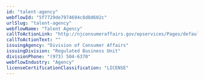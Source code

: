 ```yaml
---
id: "talent-agency"
webflowId: "5f7729de7974694c8d8d602c"
urlSlug: "talent-agency"
webflowName: "Talent Agency"
callToActionLink: "http://njconsumeraffairs.gov/epservices/Pages/default.aspx"
callToActionText: ""
issuingAgency: "Division of Consumer Affairs"
issuingDivision: "Regulated Business Unit"
divisionPhone: "(973) 504-6370"
webflowIndustry: "Agency"
licenseCertificationClassification: "LICENSE"
---
```

